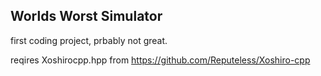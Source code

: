 ## Worlds Worst Simulator
first coding project, prbably not great.

reqires Xoshirocpp.hpp from
https://github.com/Reputeless/Xoshiro-cpp
